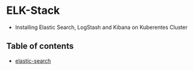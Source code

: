 # ELK-Stack

- Installing Elastic Search, LogStash and Kibana on Kuberentes Cluster

## Table of contents

- [elastic-search](./elastic-search/README.md)